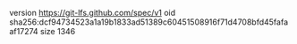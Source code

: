 version https://git-lfs.github.com/spec/v1
oid sha256:dcf94734523a1a19b1833ad51389c60451508916f71d4708bfd45fafaaf17274
size 1346
